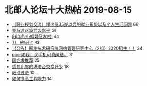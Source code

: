# 北邮人论坛十大热帖 2019-08-15

- [〔职业规划交流〕程序员35岁以后的就业形势以及个人生活问题](https://bbs.byr.cn/article/WorkLife/1127528) 66
- [亚马逊这波什么水平](https://bbs.byr.cn/article/Picture/3247321) 58
- [96年的小姐姐征友啦!](https://bbs.byr.cn/article/Friends/1934624) 44
- [TI，他lei了](https://bbs.byr.cn/article/Dota/957296) 43
- [【公告】网络技术研究院网络管理研究中心（2组）2020招生！！](https://bbs.byr.cn/article/AimGraduate/1172718) 34
- [poor如我，买手机可真纠结。](https://bbs.byr.cn/article/Talking/6142078) 31
- [国企求推荐](https://bbs.byr.cn/article/Job/2043619) 25
- [感觉北邮的港澳台交换好少](https://bbs.byr.cn/article/GoAbroad/365916) 18
- [站点披萨](https://bbs.byr.cn/article/Food/503490) 15
- [如何提高工程能力](https://bbs.byr.cn/article/CPP/99360) 14


